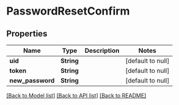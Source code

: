 # PasswordResetConfirm
## Properties

Name | Type | Description | Notes
------------ | ------------- | ------------- | -------------
**uid** | **String** |  | [default to null]
**token** | **String** |  | [default to null]
**new\_password** | **String** |  | [default to null]

[[Back to Model list]](../README.md#documentation-for-models) [[Back to API list]](../README.md#documentation-for-api-endpoints) [[Back to README]](../README.md)

